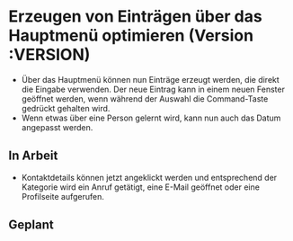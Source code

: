 # Erzeugen von Einträgen über das Hauptmenü optimieren (Version :VERSION)

- Über das Hauptmenü können nun Einträge erzeugt werden, die direkt die Eingabe verwenden. Der neue Eintrag kann in einem neuen Fenster geöffnet werden, wenn während der Auswahl die Command-Taste gedrückt gehalten wird.
- Wenn etwas über eine Person gelernt wird, kann nun auch das Datum angepasst werden.

## In Arbeit

- Kontaktdetails können jetzt angeklickt werden und entsprechend der Kategorie wird ein Anruf getätigt, eine E-Mail geöffnet oder eine Profilseite aufgerufen.

## Geplant
